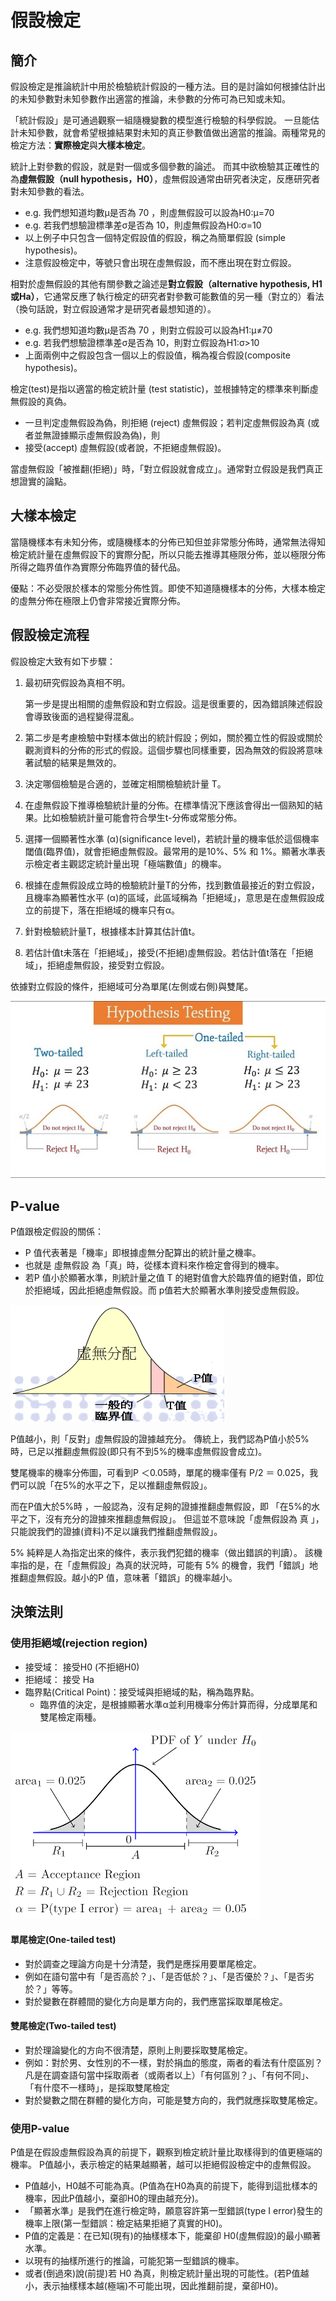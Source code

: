 # 假設檢定

## 簡介

假設檢定是推論統計中用於檢驗統計假設的一種方法。目的是討論如何根據估計出的未知參數對未知參數作出適當的推論，未參數的分佈可為已知或未知。

「統計假設」是可通過觀察一組隨機變數的模型進行檢驗的科學假說。 一旦能估計未知參數，就會希望根據結果對未知的真正參數值做出適當的推論。兩種常見的檢定方法：**實際檢定**與**大樣本檢定**。

統計上對參數的假設，就是對一個或多個參數的論述。 而其中欲檢驗其正確性的為**虛無假設（null hypothesis，H0）**，虛無假設通常由研究者決定，反應研究者對未知參數的看法。

* e.g. 我們想知道均數μ是否為 70 ，則虛無假設可以設為H0:μ=70
* e.g. 若我們想驗證標準差σ是否為 10，則虛無假設為H0:σ=10
* 以上例子中只包含一個特定假設值的假設，稱之為簡單假設 \(simple hypothesis\)。
* 注意假設檢定中，等號只會出現在虛無假設，而不應出現在對立假設。

相對於虛無假設的其他有關參數之論述是**對立假設（alternative hypothesis, H1或Ha）**，它通常反應了執行檢定的研究者對參數可能數值的另一種（對立的）看法（換句話說，對立假設通常才是研究者最想知道的）。

* e.g. 我們想知道均數μ是否為 70 ，則對立假設可以設為H1:μ≠70
* e.g. 若我們想驗證標準差σ是否為 10，則對立假設為H1:σ&gt;10
* 上面兩例中之假設包含一個以上的假設值，稱為複合假設\(composite hypothesis\)。

檢定\(test\)是指以適當的檢定統計量 \(test statistic\)，並根據特定的標準來判斷虛無假設的真偽。

* 一旦判定虛無假設為偽，則拒絕 \(reject\) 虛無假設；若判定虛無假設為真 \(或者並無證據顯示虛無假設為偽\)，則
* 接受\(accept\) 虛無假設\(或者說，不拒絕虛無假設\)。

當虛無假設「被推翻\(拒絕\)」時，「對立假設就會成立」。通常對立假設是我們真正想證實的論點。

## 大樣本檢定

當隨機樣本有未知分佈，或隨機樣本的分佈已知但並非常態分佈時，通常無法得知檢定統計量在虛無假設下的實際分配，所以只能去推導其極限分佈，並以極限分佈所得之臨界值作為實際分佈臨界值的替代品。

優點：不必受限於樣本的常態分佈性質。即使不知道隨機樣本的分佈，大樣本檢定的虛無分佈在極限上仍會非常接近實際分佈。

## 假設檢定流程

假設檢定大致有如下步驟：

1. 最初研究假設為真相不明。

   第一步是提出相關的虛無假設和對立假設。這是很重要的，因為錯誤陳述假設會導致後面的過程變得混亂。

2. 第二步是考慮檢驗中對樣本做出的統計假設；例如，關於獨立性的假設或關於觀測資料的分佈的形式的假設。這個步驟也同樣重要，因為無效的假設將意味著試驗的結果是無效的。
3. 決定哪個檢驗是合適的，並確定相關檢驗統計量 T。
4. 在虛無假設下推導檢驗統計量的分佈。在標準情況下應該會得出一個熟知的結果。比如檢驗統計量可能會符合學生t-分佈或常態分佈。
5. 選擇一個顯著性水準 \(α\)\(significance level\)，若統計量的機率低於這個機率閾值\(臨界值\)，就會拒絕虛無假設。最常用的是10%、5% 和 1%。顯著水準表示檢定者主觀認定統計量出現「極端數值」的機率。
6. 根據在虛無假設成立時的檢驗統計量T的分佈，找到數值最接近的對立假設，且機率為顯著性水平 \(α\)的區域，此區域稱為「拒絕域」，意思是在虛無假設成立的前提下，落在拒絕域的機率只有α。
7. 針對檢驗統計量T，根據樣本計算其估計值t。
8. 若估計值t未落在「拒絕域」，接受\(不拒絕\)虛無假設。若估計值t落在「拒絕域」，拒絕虛無假設，接受對立假設。

依據對立假設的條件，拒絕域可分為單尾\(左側或右側\)與雙尾。

![&#x55AE;&#x5C3E;&#x8207;&#x96D9;&#x5C3E;&#x7684;&#x62D2;&#x7D55;&#x57DF;](../.gitbook/assets/hypothesis_regect_region.jpg)

## P-value

P值跟檢定假設的關係：

* P 值代表著是「機率」即根據虛無分配算出的統計量之機率。
* 也就是  虛無假設  為「真」時，從樣本資料來作檢定會得到的機率。
* 若P 值小於顯著水準，則統計量之值 T 的絕對值會大於臨界值的絕對值，即位於拒絕域，因此拒絕虛無假設。而 p值若大於顯著水準則接受虛無假設。

![&#x865B;&#x7121;&#x5206;&#x4F48;&#x8207;P&#x503C;](../.gitbook/assets/p-value-min.png)

P值越小，則「反對」虛無假設的證據越充分。 傳統上，我們認為P值小於5%時，已足以推翻虛無假設\(即只有不到5%的機率虛無假設會成立\)。

雙尾機率的機率分佈圖，可看到P ＜0.05時，單尾的機率僅有 P/2 ＝ 0.025，我們可以說「在5%的水平之下，足以推翻虛無假設」。

而在P值大於5%時 ，一般認為，沒有足夠的證據推翻虛無假設，即 「在5%的水平之下，沒有充分的證據來推翻虛無假設」。 但這並不意味說「虛無假設為 真 」，只能說我們的證據\(資料\)不足以讓我們推翻虛無假設」。

5% 純粹是人為指定出來的條件，表示我們犯錯的機率（做出錯誤的判讀）。 該機率指的是，在「虛無假設」為真的狀況時，可能有 5% 的機會，我們「錯誤」地 推翻虛無假設。越小的P 值，意味著「錯誤」的機率越小。

## 決策法則

### 使用拒絕域\(rejection region\)

* 接受域： 接受H0  \(不拒絕H0\) 
* 拒絕域： 接受 Ha
* 臨界點\(Critical Point\)：接受域與拒絕域的點，稱為臨界點。
  * 臨界值的決定，是根據顯著水準α並利用機率分佈計算而得，分成單尾和雙尾檢定兩種。

![&#x96D9;&#x5C3E;&#x6AA2;&#x5B9A;&#x7684;&#x63A5;&#x53D7;&#x57DF;&#x8207;&#x62D2;&#x7D55;&#x57DF;](../.gitbook/assets/reject_region-min.png)

#### 單尾檢定\(One-tailed test\)

* 對於調查之理論方向是十分清楚，我們是應採用要單尾檢定。
* 例如在語句當中有「是否高於？」、「是否低於？」、「是否優於？」、「是否劣於？」等等。
* 對於變數在群體間的變化方向是單方向的，我們應當採取單尾檢定。

#### 雙尾檢定\(Two-tailed test\)

* 對於理論變化的方向不很清楚，原則上則要採取雙尾檢定。
* 例如：對於男、女性別的不一樣，對於捐血的態度，兩者的看法有什麼區別？凡是在調查語句當中採取兩者（或兩者以上）「有何區別？」、「有何不同」、「有什麼不一樣時」，是採取雙尾檢定 
* 對於變數之間在群體的變化方向，可能是雙方向的，我們就應採取雙尾檢定。

### 使用P-value

P值是在假設虛無假設為真的前提下，觀察到檢定統計量比取樣得到的值更極端的機率。 P值越小，表示檢定的結果越顯著，越可以拒絕假設檢定中的虛無假設。

* P值越小，H0越不可能為真。\(P值為在H0為真的前提下，能得到這批樣本的機率，因此P值越小，棄卻H0的理由越充分\)。
* 「顯著水準」是我們在進行檢定時，願意容許第一型錯誤\(type I  error\)發生的機率上限\(第一型錯誤：檢定結果拒絕了真實的H0\)。
* P值的定義是：在已知\(現有\)的抽樣樣本下，能棄卻 H0\(虛無假設\)的最小顯著水準。
* 以現有的抽樣所進行的推論，可能犯第一型錯誤的機率。
* 或者\(倒過來\)說\(前提\)若 H0 為真，則檢定統計量出現的可能性。\(若P值越小，表示抽樣樣本越\(極端\)不可能出現，因此推翻前提，棄卻H0\)。

